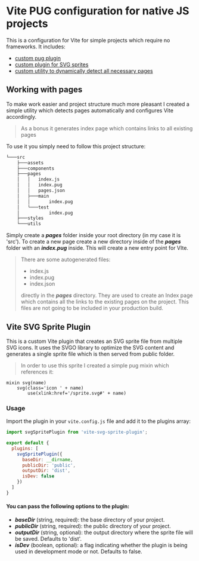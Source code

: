 # Vite PUG configuration for native JS projects 

This is a configuration for Vite for simple projects which require no frameworks.
It includes:
- [custom pug plugin](https://github.com/yend724/vite-pug-boilerplate)
- [custom plugin for SVG sprites](#vite-svg-sprite-plugin)
- [custom utility to dynamically detect all necessary pages](#working-with-pages)

## Working with pages

To make work easier and project structure much more pleasant I created a simple utility which detects pages automatically and configures Vite accordingly.
> As a bonus it generates index page which contains links to all existing pages

To use it you simply need to follow this project structure:

```bash
└───src
    ├───assets
    ├───components
    ├───pages
    │   │   index.js
    │   │   index.pug
    │   │   pages.json
    │   ├───main
    │   │       index.pug
    │   └───test
    │           index.pug
    ├───styles
    └───utils
```

Simply create a ***pages*** folder inside your root directory (in my case it is 'src'). To create a new page create a new directory inside of the ***pages*** folder with an ***index.pug*** inside. This will create a new entry point for VIte.

>There are some autogenerated files:
> - index.js
> - index.pug
> - index.json
>
> directly in the ***pages*** directory. They are used to create an Index page which contains all the links to the existing pages on the project. This files are not  going to be included in your production build.

## Vite SVG Sprite Plugin

This is a custom Vite plugin that creates an SVG sprite file from multiple SVG icons. It uses the SVGO library to optimize the SVG content and generates a single sprite file which is then served from public folder. 

> In order to use this sprite I created a simple pug mixin which references it:
```pug
mixin svg(name)
    svg(class='icon ' + name)
        use(xlink:href='/sprite.svg#' + name)

```

### Usage

Import the plugin in your `vite.config.js` file and add it to the plugins array:

```javascript
import svgSpritePlugin from 'vite-svg-sprite-plugin';

export default {
  plugins: [
    svgSpritePlugin({
      baseDir: __dirname,
      publicDir: 'public',
      outputDir: 'dist',
      isDev: false
    })
  ]
}
```

 #### You can pass the following options to the plugin:
 - ***baseDir*** (string, required): the base directory of your project.
 - ***publicDir*** (string, required): the public directory of your project.
 - ***outputDir*** (string, optional): the output directory where the sprite file will be saved. Defaults to 'dist'.
 - ***isDev*** (boolean, optional): a flag indicating whether the plugin is being used in development mode or not. Defaults to false.
